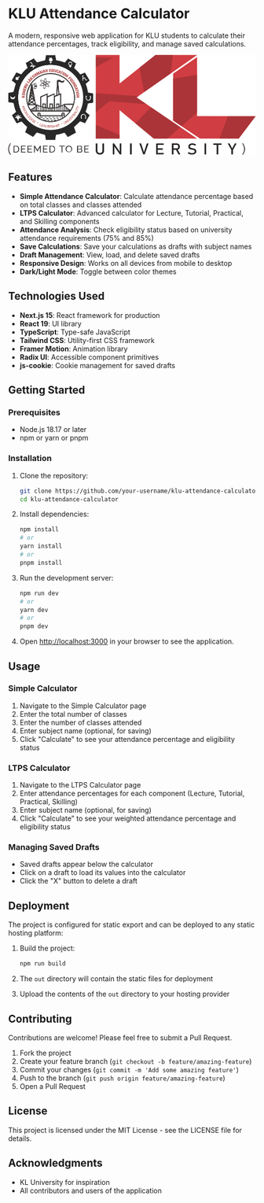 # KLU Attendance Calculator

A modern, responsive web application for KLU students to calculate their attendance percentages, track eligibility, and manage saved calculations.

![KLU Attendance Calculator](public/KL_University_logo.svg)

## Features

- **Simple Attendance Calculator**: Calculate attendance percentage based on total classes and classes attended
- **LTPS Calculator**: Advanced calculator for Lecture, Tutorial, Practical, and Skilling components
- **Attendance Analysis**: Check eligibility status based on university attendance requirements (75% and 85%)
- **Save Calculations**: Save your calculations as drafts with subject names
- **Draft Management**: View, load, and delete saved drafts
- **Responsive Design**: Works on all devices from mobile to desktop
- **Dark/Light Mode**: Toggle between color themes

## Technologies Used

- **Next.js 15**: React framework for production
- **React 19**: UI library
- **TypeScript**: Type-safe JavaScript
- **Tailwind CSS**: Utility-first CSS framework
- **Framer Motion**: Animation library
- **Radix UI**: Accessible component primitives
- **js-cookie**: Cookie management for saved drafts

## Getting Started

### Prerequisites

- Node.js 18.17 or later
- npm or yarn or pnpm

### Installation

1. Clone the repository:
   ```bash
   git clone https://github.com/your-username/klu-attendance-calculator.git
   cd klu-attendance-calculator
   ```

2. Install dependencies:
   ```bash
   npm install
   # or
   yarn install
   # or
   pnpm install
   ```

3. Run the development server:
   ```bash
   npm run dev
   # or
   yarn dev
   # or
   pnpm dev
   ```

4. Open [http://localhost:3000](http://localhost:3000) in your browser to see the application.

## Usage

### Simple Calculator

1. Navigate to the Simple Calculator page
2. Enter the total number of classes
3. Enter the number of classes attended
4. Enter subject name (optional, for saving)
5. Click "Calculate" to see your attendance percentage and eligibility status

### LTPS Calculator

1. Navigate to the LTPS Calculator page
2. Enter attendance percentages for each component (Lecture, Tutorial, Practical, Skilling)
3. Enter subject name (optional, for saving)
4. Click "Calculate" to see your weighted attendance percentage and eligibility status

### Managing Saved Drafts

- Saved drafts appear below the calculator
- Click on a draft to load its values into the calculator
- Click the "X" button to delete a draft

## Deployment

The project is configured for static export and can be deployed to any static hosting platform:

1. Build the project:
   ```bash
   npm run build
   ```

2. The `out` directory will contain the static files for deployment

3. Upload the contents of the `out` directory to your hosting provider

## Contributing

Contributions are welcome! Please feel free to submit a Pull Request.

1. Fork the project
2. Create your feature branch (`git checkout -b feature/amazing-feature`)
3. Commit your changes (`git commit -m 'Add some amazing feature'`)
4. Push to the branch (`git push origin feature/amazing-feature`)
5. Open a Pull Request

## License

This project is licensed under the MIT License - see the LICENSE file for details.

## Acknowledgments

- KL University for inspiration
- All contributors and users of the application 
